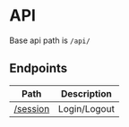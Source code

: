 # API
Base api path is `/api/`

## Endpoints

Path | Description
----- | ------
[/session](https://github.com/da4nik/swanager/blob/master/docs/session.md) | Login/Logout
